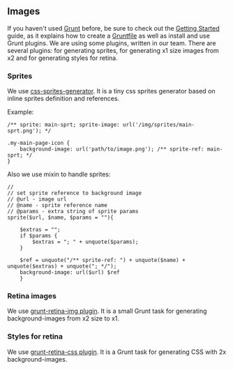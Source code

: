 ## Images

If you haven't used [Grunt](http://gruntjs.com/) before, be sure to check out the [Getting Started](http://gruntjs.com/getting-started) guide, as it explains how to create a [Gruntfile](http://gruntjs.com/sample-gruntfile) as well as install and use Grunt plugins.
We are using some plugins, written in our team.
There are several plugins: for generating sprites, for generating x1 size images from x2 and for generating styles for retina.

### Sprites

We use [css-sprites-generator](https://github.com/cheshirsky/css-sprites-generator).
It is a tiny css sprites generator based on inline sprites definition and references.

Example:

```stylus
/** sprite: main-sprt; sprite-image: url('/img/sprites/main-sprt.png'); */

.my-main-page-icon {
    background-image: url('path/to/image.png'); /** sprite-ref: main-sprt; */
}
```

Also we use mixin to handle sprites:

```stylus
//
// set sprite reference to background image
// @url - image url
// @name - sprite reference name
// @params - extra string of sprite params
sprite($url, $name, $params = ""){

	$extras = "";
	if $params {
		$extras = "; " + unquote($params);
	}

	$ref = unquote("/** sprite-ref: ") + unquote($name) + unquote($extras) + unquote("; */");
	background-image: url($url) $ref
	}
```

### Retina images

We use [grunt-retina-img plugin](https://github.com/odnoklassniki/grunt-retina-img).
It is a small Grunt task for generating background-images from x2 size to x1.

### Styles for retina

We use [grunt-retina-css plugin](https://github.com/odnoklassniki/grunt-retina-css).
It is a Grunt task for generating CSS with 2x background-images.
